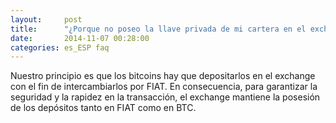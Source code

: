 ```yaml
---
layout:     post
title:      "¿Porque no poseo la llave privada de mi cartera en el exchange?"
date:       2014-11-07 00:28:00
categories: es_ESP faq
---
```


Nuestro principio es que los bitcoins hay que depositarlos en el exchange con el fin de intercambiarlos por FIAT. En consecuencia, para garantizar la seguridad y la rapidez en la transacción, el exchange mantiene la posesión de los depósitos tanto en FIAT como en BTC.

